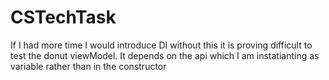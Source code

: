 # CSTechTask

If I had more time I would introduce DI without this it is proving difficult to test the donut viewModel.
It depends on the api which I am instatianting as variable rather than in the constructor
